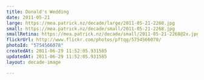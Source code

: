 ```yaml
---
title: Donald's Wedding
date: 2011-05-21
large: https://mea.patrick.nz/decade/large/2011-05-21-2268.jpg
small: https://mea.patrick.nz/decade/small/2011-05-21-2268.jpg
smallRetina: https://mea.patrick.nz/decade/small/2011-05-21-2268@2x.jpg
flickrUrl: http://www.flickr.com/photos/pftqg/5754566078/
photoId: "5754566078"
createdAt: 2011-06-29 11:52:05.931585
updatedAt: 2011-06-29 11:52:05.931585
layout: decade-image

---
```



